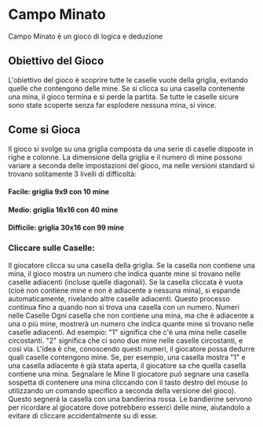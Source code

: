 # Campo Minato 
Campo Minato è un gioco di logica e deduzione 

## Obiettivo del Gioco
L'obiettivo del gioco è scoprire tutte le caselle vuote della griglia, evitando quelle che contengono delle mine. Se si clicca su una casella contenente una mina, il gioco termina e si perde la partita. Se tutte le caselle sicure sono state scoperte senza far esplodere nessuna mina, si vince.

## Come si Gioca
Il gioco si svolge su una griglia composta da una serie di caselle disposte in righe e colonne. La dimensione della griglia e il numero di mine possono variare a seconda delle impostazioni del gioco, ma nelle versioni standard si trovano solitamente 3 livelli di difficoltà:

#### Facile: griglia 9x9 con 10 mine
#### Medio: griglia 16x16 con 40 mine
#### Difficile: griglia 30x16 con 99 mine
### Cliccare sulle Caselle:
Il giocatore clicca su una casella della griglia. Se la casella non contiene una mina, il gioco mostra un numero che indica quante mine si trovano nelle caselle adiacenti (incluse quelle diagonali).
Se la casella cliccata è vuota (cioè non contiene mine e non è adiacente a nessuna mina), si espande automaticamente, rivelando altre caselle adiacenti. Questo processo continua fino a quando non si trova una casella con un numero.
Numeri nelle Caselle
Ogni casella che non contiene una mina, ma che è adiacente a una o più mine, mostrerà un numero che indica quante mine si trovano nelle caselle adiacenti. Ad esempio:
"1" significa che c'è una mina nelle caselle circostanti.
"2" significa che ci sono due mine nelle caselle circostanti, e così via.
L'idea è che, conoscendo questi numeri, il giocatore possa dedurre quali caselle contengono mine. Se, per esempio, una casella mostra "1" e una casella adiacente è già stata aperta, il giocatore sa che quella casella contiene una mina.
Segnalare le Mine
Il giocatore può segnare una casella sospetta di contenere una mina cliccando con il tasto destro del mouse (o utilizzando un comando specifico a seconda della versione del gioco). Questo segnerà la casella con una bandierina rossa.
Le bandierine servono per ricordare al giocatore dove potrebbero esserci delle mine, aiutandolo a evitare di cliccare accidentalmente su di esse.
